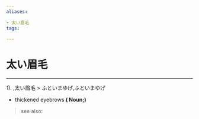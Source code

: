 ```yaml
---
aliases:
    
- 太い眉毛
tags:
    
---
```


# 太い眉毛
---
1).
,太い眉毛 > ふといまゆげ,ふといまゆげ

- thickened eyebrows
**( Noun;)**
> see also: 
            